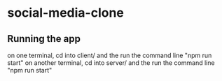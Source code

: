 # social-media-clone
## Running the app
on one terminal, cd into client/ and the run the command line "npm run start"
on another  terminal, cd into server/ and the run the command line "npm run start"
